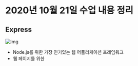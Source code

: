 # 2020년 10월 21일 수업 내용 정리

## Express

![img](https://grm-project-template-bucket.s3.ap-northeast-2.amazonaws.com/lesson/les_lrcKl_1533200827869/786d30e016fad2cb7dc2c76af86d55f6afd277dd5a8a80dd17b13332bfe0131f.png)

* Node.js를 위한 가장 인기있는 웹 어플리케이션 프레임워크
* 웹 페이지를 위한 
